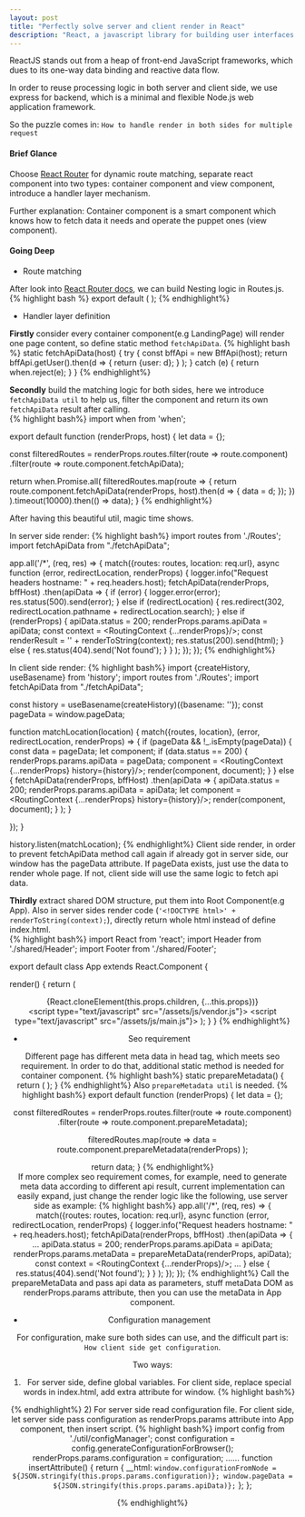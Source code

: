 ```yaml
---
layout: post
title: "Perfectly solve server and client render in React"
description: "React, a javascript library for building user interfaces."
---
```


ReactJS stands out from a heap of front-end JavaScript frameworks, which dues to its one-way data binding and reactive data flow. 

In order to reuse processing logic in both server and client side, we use express for backend, which is a minimal and flexible Node.js web application framework. 

So the puzzle comes in: `How to handle render in both sides for multiple request`

#### Brief Glance 
Choose [React Router](https://github.com/reactjs/react-router) for dynamic route matching, separate react component into two types: 
container component and view component, introduce a handler layer mechanism.

Further explanation: Container component is a smart component which knows how to fetch data it needs and operate the puppet ones (view component). 

#### Going Deep
* Route matching

After look into [React Router docs](https://github.com/reactjs/react-router/tree/1.0.x/docs), we can build Nesting logic in Routes.js. 
{% highlight bash %}
export default (
  <Route path="/" name="app" component={App}>
    <Route path="landing-page" name="landingPage" component={LandingPage}/>
    <Route path="other-page" name="otherPage" component={OtherPage}/>
  </Route>
);
{% endhighlight%}

* Handler layer definition

**Firstly** consider every container component(e.g LandingPage) will render one page content, so define static method `fetchApiData`. 
{% highlight bash %}
  static fetchApiData(host) {
    try {
      const bffApi = new BffApi(host);
      return bffApi.getUser().then(d => {
          return {user: d};
        }
      );
    }
    catch (e) {
      return when.reject(e);
    }
  }
{% endhighlight%}

**Secondly** build the matching logic for both sides, here we introduce `fetchApiData util` to help us, 
filter the component and return its own `fetchApiData` result after calling.   
{% highlight bash%}
import when from 'when';

export default function (renderProps, host) {
  let data = {};

  const filteredRoutes = renderProps.routes.filter(route => route.component)
    .filter(route => route.component.fetchApiData);

  return when.Promise.all(
    filteredRoutes.map(route => {
      return route.component.fetchApiData(renderProps, host).then(d => {
        data = d;
      });
    })
  ).timeout(10000).then(() => data);
}
{% endhighlight%}

After having this beautiful util, magic time shows. 

In server side render:
{% highlight bash%}
import routes from './Routes';
import fetchApiData from "./fetchApiData";

app.all('/*', (req, res) => {
  match({routes: routes, location: req.url}, async function (error, redirectLocation, renderProps) {
    logger.info("Request headers hostname: " + req.headers.host);
    fetchApiData(renderProps, bffHost)
      .then(apiData => {
          if (error) {
            logger.error(error);
            res.status(500).send(error);
          } else if (redirectLocation) {
            res.redirect(302, redirectLocation.pathname + redirectLocation.search);
          } else if (renderProps) {
            apiData.status = 200;
            renderProps.params.apiData = apiData;
            const context = <RoutingContext {...renderProps}/>;
            const renderResult = '<!DOCTYPE html>' + renderToString(context);
            res.status(200).send(html);
          } else {
            res.status(404).send('Not found');
          }
        }
      );
  });
});
{% endhighlight%}

In client side render:
{% highlight bash%}
import {createHistory, useBasename} from 'history';
import routes from './Routes';
import fetchApiData from "./fetchApiData";

const history = useBasename(createHistory)({basename: ''});
const pageData = window.pageData;

function matchLocation(location) {
  match({routes, location}, (error, redirectLocation, renderProps) => {
    if (pageData && !_.isEmpty(pageData)) {
      const data = pageData;
      let component;
      if (data.status == 200) {
        renderProps.params.apiData = pageData;
        component = <RoutingContext {...renderProps} history={history}/>;
        render(component, document);
      } 
    } else {
      fetchApiData(renderProps, bffHost)
        .then(apiData => {
            apiData.status = 200;
            renderProps.params.apiData = apiData;
            let component = <RoutingContext {...renderProps} history={history}/>;
            render(component, document);
          }
        );
    }
    
  });
}

history.listen(matchLocation);
{% endhighlight%} 
Client side render, in order to prevent fetchApiData method call again if already got in server side, 
our window has the pageData attribute. If pageData exists, just use the data to render whole page. If not, 
client side will use the same logic to fetch api data.

**Thirdly** extract shared DOM structure, put them into Root Component(e.g App). Also in server sides render code 
(`'<!DOCTYPE html>' + renderToString(context);`), directly return whole html instead of define index.html.  
{% highlight bash%}
import React from 'react';
import Header from './shared/Header';
import Footer from './shared/Footer';

export default class App extends React.Component {

  render() {
    return (
      <html lang="en">
      <head>
        <link rel="stylesheet" href="/assets/css/main.css"/>
      </head>
      <body>
      <Header/>
      {React.cloneElement(this.props.children, {...this.props})}
      <Footer/>
      <script type="text/javascript" src="/assets/js/vendor.js"}></script>
      <script type="text/javascript" src="/assets/js/main.js"}></script>
      </body>
      </html>
    );
  }
}
{% endhighlight%} 

* Seo requirement

Different page has different meta data in head tag, which meets seo requirement. 
In order to do that, additional static method is needed for container component. 
{% highlight bash%}
static prepareMetadata() {
    return (
       <meta name="description" content="Page description"/>
       <meta rel="canonical" href="http://www.example.com/"/>
    );
  }
{% endhighlight%} 
Also `prepareMetadata util` is needed. 
{% highlight bash%}
export default function (renderProps) {
  let data = {};

  const filteredRoutes = renderProps.routes.filter(route => route.component)
    .filter(route => route.component.prepareMetadata);

  filteredRoutes.map(route =>
    data = route.component.prepareMetadata(renderProps)
  );

  return data;
}
{% endhighlight%}  
If more complex seo requirement comes, for example, need to generate meta data according to different api result, 
current implementation can easily expand, just change the render logic like the following, use server side as example: 
{% highlight bash%}
app.all('/*', (req, res) => {
  match({routes: routes, location: req.url}, async function (error, redirectLocation, renderProps) {
    logger.info("Request headers hostname: " + req.headers.host);
    fetchApiData(renderProps, bffHost)
      .then(apiData => {
            ...
            apiData.status = 200;
            renderProps.params.apiData = apiData;
            renderProps.params.metaData = prepareMetaData(renderProps, apiData);
            const context = <RoutingContext {...renderProps}/>;
            ...
          } else {
            res.status(404).send('Not found');
          }
        }
      );
  });
});
{% endhighlight%} 
Call the prepareMetaData and pass api data as parameters, stuff metaData DOM as renderProps.params attribute, then you can use the metaData in App component.

* Configuration management

For configuration, make sure both sides can use, and the difficult part is: `How client side get configuration`.

Two ways:  
1) For server side, define global variables. For client side, replace special words in index.html, add extra attribute for window.
{% highlight bash%}
<script>
  var PAGE = PAGE ? PAGE : {};
  PAGE.api_endpoint = '¡APIENDPOINT!';
  PAGE.api_key = '¡APIKEY!';
</script>
{% endhighlight%} 
2) For server side read configuration file. For client side, let server side pass configuration as renderProps.params attribute into App component, then insert script.
{% highlight bash%}
import config from './util/configManager';
const configuration = config.generateConfigurationForBrowser();
renderProps.params.configuration = configuration;
......
function insertAttribute() { 
  return {
  __html: `window.configurationFromNode = ${JSON.stringify(this.props.params.configuration)};
           window.pageData = ${JSON.stringify(this.props.params.apiData)};`
  }; 
};
<script type="text/javascript"
              dangerouslySetInnerHTML={insertAttribute()} ></script>
{% endhighlight%} 